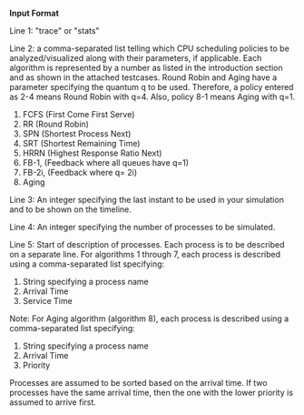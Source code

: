 **Input Format**

Line 1: "trace" or "stats"

Line 2: a comma-separated list telling which CPU scheduling policies to be analyzed/visualized along with their parameters, if applicable. Each algorithm is represented by a number as listed in the introduction section and as shown in the attached testcases. Round Robin and Aging have a parameter specifying the quantum q to be used. Therefore, a policy entered as 2-4 means Round Robin with q=4. Also, policy 8-1 means Aging with q=1.
1. FCFS (First Come First Serve)
2. RR (Round Robin)
3. SPN (Shortest Process Next)
4. SRT (Shortest Remaining Time)
5. HRRN (Highest Response Ratio Next)
6. FB-1, (Feedback where all queues have q=1)
7. FB-2i, (Feedback where q= 2i)
8. Aging
   
Line 3: An integer specifying the last instant to be used in your simulation and to be shown on the timeline.

Line 4: An integer specifying the number of processes to be simulated.

Line 5: Start of description of processes. Each process is to be described on a separate line. For algorithms 1 through 7, each process is described using a comma-separated list specifying:
1. String specifying a process name
2. Arrival Time
3. Service Time

Note: For Aging algorithm (algorithm 8), each process is described using a comma-separated list specifying:
1. String specifying a process name
2. Arrival Time
3. Priority

Processes are assumed to be sorted based on the arrival time. If two processes have the same arrival time, then the one with the lower priority is assumed to arrive first.
